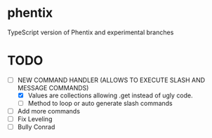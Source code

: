 # phentix
TypeScript version of Phentix and experimental branches

# TODO
- [ ] NEW COMMAND HANDLER (ALLOWS TO EXECUTE SLASH AND MESSAGE COMMANDS)
  - [x] Values are collections allowing .get instead of ugly code.
  - [ ] Method to loop or auto generate slash commands
- [ ] Add more commands
- [ ] Fix Leveling
- [ ] Bully Conrad
